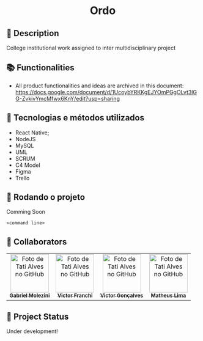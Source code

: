 <h1 align="center"> Ordo </h1>

## :memo: Description

College institutional work assigned to inter multidisciplinary project

## :books: Functionalities

- All product functionalities and ideas are archived in this document:
  https://docs.google.com/document/d/1UcoybYRKKgEJYOmPGgOLvt3lGG-ZvkivYmcMfwx6KnY/edit?usp=sharing

## :wrench: Tecnologias e métodos utilizados

- React Native;
- NodeJS
- MySQL
- UML
- SCRUM
- C4 Model
- Figma
- Trello

## :rocket: Rodando o projeto

Comming Soon

```
<command line>
```

## :handshake: Collaborators

<table>
  <tr>
    <td align="center">
      <a href="https://github.com/Molezinif">
        <img src="https://github.com/Molezinif.png" width="100px;" alt="Foto de Tati Alves no GitHub"/><br>
        <sub>
          <b>Gabriel Molezini</b>
        </sub>
      </a>
    </td>
    <td align="center">
      <a href="https://github.com/victorMartinsFranchi">
        <img src="https://github.com/victorMartinsFranchi.png" width="100px;" alt="Foto de Tati Alves no GitHub"/><br>
        <sub>
          <b>Victor Franchi</b>
        </sub>
      </a>
    </td>
    <td align="center">
      <a href="https://github.com/Victorevi">
        <img src="https://github.com/Victorevi.png" width="100px;" alt="Foto de Tati Alves no GitHub"/><br>
        <sub>
          <b>Victor Gonçalves</b>
        </sub>
      </a>
    </td>
    <td align="center">
      <a href="https://github.com/Bilator3000">
        <img src="https://github.com/Bilator3000.png" width="100px;" alt="Foto de Tati Alves no GitHub"/><br>
        <sub>
          <b>Matheus Lima</b>
        </sub>
      </a>
    </td>  
  </tr>
</table>

## :dart: Project Status

Under development!
